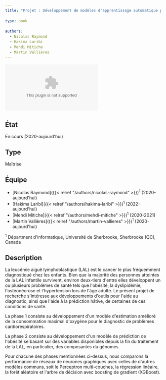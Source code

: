 ```yaml
---
title: "Projet : Développement de modèles d'apprentissage automatique pour le diagnostic et la prédiction des effets secondaires tardifs associés au traitement de la leucémie aiguë lymphoblastique infantile."

type: book

authors:
  - Nicolas Raymond
  - Hakima Laribi
  - Mehdi Mitiche
  - Martin Vallières
---
```


![Présentation du projet](introduction_figure.eps "")

## État

En cours (2020-aujourd'hui)

## Type

Maîtrise

## Équipe

- [Nicolas Raymond]({{< relref "/authors/nicolas-raymond" >}})<sup>1</sup> (2020-aujourd'hui)
- [Hakima Laribi]({{< relref "/authors/hakima-laribi" >}})<sup>1</sup> (2022-aujourd'hui)
- [Mehdi Mitiche]({{< relref "/authors/mehdi-mitiche" >}})<sup>1</sup> (2020-2021)
- [Martin Vallières]({{< relref "/authors/martin-vallieres" >}})<sup>1</sup> (2020-aujourd'hui)

<sup>1</sup> Départment d'informatique, Université de Sherbrooke, Sherbrooke (QC), Canada

## Description

La leucémie aiguë lymphoblastique (LAL) est le cancer le plus fréquemment diagnostiqué chez les enfants. 
Bien que la majorité des personnes atteintes de la LAL infantile survivent, environ deux-tiers d'entre elles développent un ou plusieurs problèmes de santé tels que l'obésité, la dyslipidémie, l'ostéonécrose et l'hypertension lors de l'âge adulte. Le présent projet de recherche s'intéresse aux développements d'outils pour l'aide au diagnostic, ainsi que l'aide à la prédiction hâtive, de certaines de ces conditions de santé.

La phase 1 consiste au développement d'un modèle d'estimation amélioré de la consommation maximal d'oxygène pour le diagnostic de problèmes cardiorespiratoires.

La phase 2 consiste au développement d'un modèle de prédiction de l'obésité se basant sur des variables disponibles depuis la fin du traitement de la LAL, en particulier, des composantes du génomes.

Pour chacune des phases mentionnées ci-dessus, nous comparons la performance de réseaux de neurones graphiques avec celles de d'autres modèles communs, soit le Perceptron multi-couches, la régression linéaire, la forêt aléatoire et l'arbre de décision avec boosting de gradient (XGBoost).
